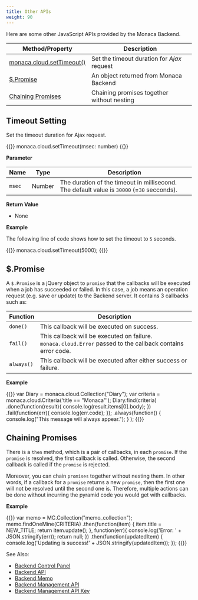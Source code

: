 ```yaml
---
title: Other APIs
weight: 90
---
```


Here are some other JavaScript APIs provided by the Monaca Backend.

Method/Property | Description
----------------|-------------------------
[monaca.cloud.setTimeout()](#timeout-setting) | Set the timeout duration for *Ajax* request
[$.Promise](#promise) | An object returned from Monaca Backend
[Chaining Promises](#chaining-promises) | Chaining promises together without nesting

##  Timeout Setting

Set the timeout duration for Ajax request.

{{<highlight javascript>}}
monaca.cloud.setTimeout(msec: number)
{{</highlight>}}

**Parameter**

Name | Type | Description
-----|------|-------------
`msec` | Number | The duration of the timeout in millisecond. The default value is `30000` (=`30` secconds).

**Return Value**

- None

**Example**

The following line of code shows how to set the timeout to `5` seconds.

{{<highlight javascript>}}
monaca.cloud.setTimeout(5000);
{{</highlight>}}

##  $.Promise

A `$.Promise` is a jQuery object to `promise` that the callbacks will
be executed when a job has succeeded or failed. In this case, a job
means an operation request (e.g. save or update) to the Backend server. It contains 3 callbacks such as:

Function | Description
---------|-----------------
`done()`   | This callback will be executed on success.
`fail()`   | This callback will be executed on failure. `monaca.cloud.Error` passed to the callback contains error code.
`always()` | This callback will be executed after either success or failure.

**Example**

{{<highlight javascript>}}
var Diary = monaca.cloud.Collection("Diary");
var criteria = monaca.cloud.Criteria('title == "Monaca"');
Diary.find(criteria)
    .done(function(result){
        console.log(result.items[0].body);
    })
    .fail(function(err){
        console.log(err.code);
    });
    .always(function()
    {
        console.log("This message will always appear.");
    }
);
{{</highlight>}}

##  Chaining Promises

There is a `then` method, which is a pair of callbacks, in each
`promise`. If the `promise` is resolved, the first callback is called.
Otherwise, the second callback is called if the `promise` is rejected.

Moreover, you can chain `promises` together without nesting them. In
other words, if a callback for a `promise` returns a new `promise`, then
the first one will not be resolved until the second one is. Therefore,
multiple actions can be done without incurring the pyramid code you
would get with callbacks.

**Example**

{{<highlight javascript>}}
var memo = MC.Collection("memo_collection");
memo.findOneMine(CRITERIA)
    .then(function(item) {
        item.title = NEW_TITLE;
        return item.update();
    }, function(err){
        console.log('Error: ' + JSON.stringify(err));
        return null; })
    .then(function(updatedItem) {
        console.log('Updating is success!' + JSON.stringify(updatedItem));
});
{{</highlight>}}


See Also: 

- [Backend Control Panel](/en/products_guide/backend/control_panel/)
- [Backend API](../../cloud/)
- [Backend Memo](/en/sampleapp/samples/backend_memo/)
- [Backend Management API](../../cloud_management/)
- [Backend Management API Key](/en/products_guide/backend/control_panel/#backend-management-api-key)
